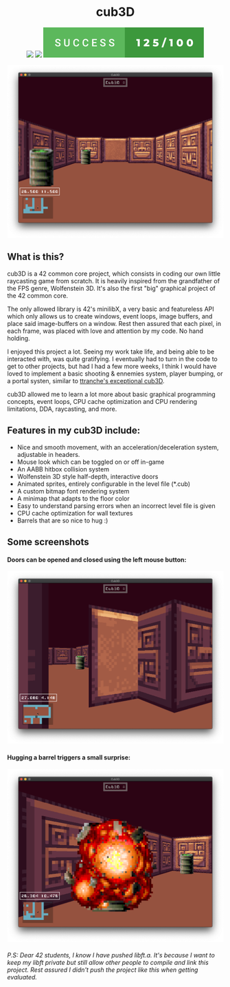 <h1 align="center">cub3D</h1>

<p align="center">
	<img src="https://forthebadge.com/images/badges/built-with-love.svg"/>
	<img src="https://forthebadge.com/images/badges/made-with-c.svg"/>
	<img src="readme_assets/success-125_100_bitone.svg"/>
</p>

![cub3D](readme_assets/cub3d_levelstart.png)

## What is this?
cub3D is a 42 common core project, which consists in coding our own little raycasting game from scratch. It is heavily inspired from the grandfather of the FPS genre, Wolfenstein 3D. It's also the first "big" graphical project of the 42 common core.

The only allowed library is 42's minilibX, a very basic and featureless API which only allows us to create windows, event loops, image buffers, and place said image-buffers on a window. Rest then assured that each pixel, in each frame, was placed with love and attention by my code. No hand holding.

I enjoyed this project a lot. Seeing my work take life, and being able to be interacted with, was quite gratifying. I eventually had to turn in the code to get to other projects, but had I had a few more weeks, I think I would have loved to implement a basic shooting & ennemies system, player bumping, or a portal systen, similar to [ttranche's exceptional cub3D](https://github.com/ttranche/cub3D).

cub3D allowed me to learn a lot more about basic graphical programming concepts, event loops, CPU cache optimization and CPU rendering limitations, DDA, raycasting, and more.

## Features in my cub3D include:
- Nice and smooth movement, with an acceleration/deceleration system, adjustable in headers.
- Mouse look which can be toggled on or off in-game
- An AABB hitbox collision system
- Wolfenstein 3D style half-depth, interactive doors
- Animated sprites, entirely configurable in the level file (*.cub)
- A custom bitmap font rendering system
- A minimap that adapts to the floor color
- Easy to understand parsing errors when an incorrect level file is given
- CPU cache optimization for wall textures
- Barrels that are so nice to hug :)

## Some screenshots

#### Doors can be opened and closed using the left mouse button:
![Opening a door](readme_assets/cub3d_door_opening.png)
#### Hugging a barrel triggers a small surprise:
![Huggind a barrel](readme_assets/cub3d_barrel_explode.png)

###### P.S: Dear 42 students, I know I have pushed libft.a. It's because I want to keep my libft private but still allow other people to compile and link this project. Rest assured I didn't push the project like this when getting evaluated.
